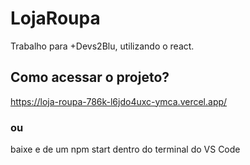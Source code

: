 # LojaRoupa
Trabalho para +Devs2Blu, utilizando o react.

## Como acessar o projeto?
https://loja-roupa-786k-l6jdo4uxc-ymca.vercel.app/
### ou 
baixe e de um npm start dentro do terminal do VS Code
